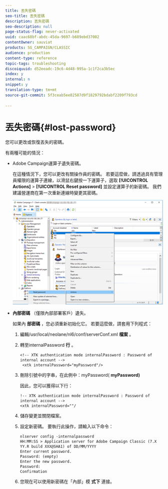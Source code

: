 ```yaml
---
title: 丟失密碼
seo-title: 丟失密碼
description: 丟失密碼
seo-description: null
page-status-flag: never-activated
uuid: caac68bf-abdc-45da-9697-b689ebd37002
contentOwner: sauviat
products: SG_CAMPAIGN/CLASSIC
audience: production
content-type: reference
topic-tags: troubleshooting
discoiquuid: d52eeadc-19c6-4d48-995a-1c1f2ca3b5ec
index: y
internal: n
snippet: y
translation-type: tm+mt
source-git-commit: 5f3ceab5ee82587d9f1829792bdabf2209f793cd

---
```



# 丟失密碼{#lost-password}

您可以更改或恢復丟失的密碼。

有兩種可能的情況：

* Adobe Campaign運算子遺失密碼。

   在這種情況下，您可以更改有關操作員的密碼。 若要這麼做，請透過具有管理員權限的運算子連線，以滑鼠右鍵按一下運算子，選取 **[!UICONTROL Actions]** > **[!UICONTROL Reset password]** 並設定運算子的新密碼。 我們建議營運商在第一次重新連線時變更其密碼。

   ![](assets/operator-passwd.png)

* **內部密碼** （僅限內部部署客戶）遺失。

   如果內 **部密碼** ，您必須重新初始化它。 若要這麼做，請套用下列程式：

   1. 編輯/usr/local/neolane/nl6/conf/serverConf.xml **檔案** 。
   1. 轉至internalPassword **行** 。

      ```
      <!-- XTK authentication mode internalPassword : Password of internal account -->
       <xtk internalPassword="myPassword"/>
      ```

   1. 刪除引號中的字串，在此例中：myPassword( **myPassword)**

      因此，您可以獲得以下行：

      ```
      !-- XTK authentication mode internalPassword : Password of internal account -->
      <xtk internalPassword=""/
      ```

   1. 儲存變更並關閉檔案。
   1. 設定新密碼。 要執行此操作，請輸入以下命令：

      ```
      nlserver config -internalpassword
      HH:MM:SS > Application server for Adobe Campaign Classic (7.X YY.R build XXX@SHA1) of DD/MM/YYYY
      Enter current password.
      Password: (empty)
      Enter the new password.
      Password: 
      Confirmation 
      ```

   1. 您現在可以使用新密碼在「內部」模 **式下** 連接。

